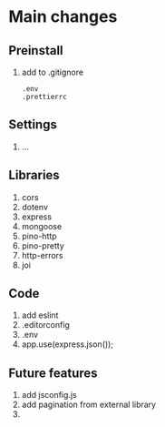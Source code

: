 # Main changes

## Preinstall

1. add to .gitignore
    ```
   .env
   .prettierrc
   ```

## Settings

1. ...

## Libraries

1. cors
2. dotenv
3. express
4. mongoose
5. pino-http
6. pino-pretty
7. http-errors
8. joi

## Code

1. add eslint
2. .editorconfig
3. .env
4. app.use(express.json());


## Future features

1) add jsconfig.js
2) add pagination from external library
3)
